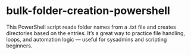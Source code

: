 # bulk-folder-creation-powershell
This PowerShell script reads folder names from a .txt file and creates directories based on the entries. It’s a great way to practice file handling, loops, and automation logic — useful for sysadmins and scripting beginners.
